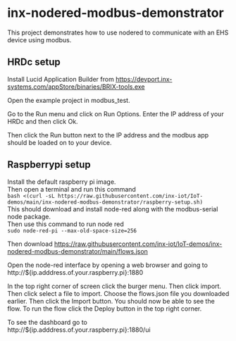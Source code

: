 # inx-nodered-modbus-demonstrator
This project demonstrates how to use nodered to communicate with an EHS device using modbus.

## HRDc setup
Install Lucid Application Builder from https://devport.inx-systems.com/appStore/binaries/BRIX-tools.exe

Open the example project in modbus_test.

Go to the Run menu and click on Run Options. Enter the IP address of your HRDc and then click Ok.

Then click the Run button next to the IP address and the modbus app should be loaded on to your device.

## Raspberrypi setup
Install the default raspberry pi image.  
Then open a terminal and run this command  
`bash <(curl -sL https://raw.githubusercontent.com/inx-iot/IoT-demos/main/inx-nodered-modbus-demonstrator/raspberry-setup.sh)`  
This should download and install node-red along with the modbus-serial node package.  
Then use this command to run node red  
`sudo node-red-pi --max-old-space-size=256`

Then download https://raw.githubusercontent.com/inx-iot/IoT-demos/inx-nodered-modbus-demonstrator/main/flows.json

Open the node-red interface by opening a web browser and going to http://${ip.adddress.of.your.raspberry.pi}:1880  

In the top right corner of screen click the burger menu. Then click import. Then click select a file to import. Choose the flows.json file you downloaded earlier. Then click the Import button. You should now be able to see the flow. To run the flow click the Deploy button in the top right corner.

To see the dashboard go to http://${ip.adddress.of.your.raspberry.pi}:1880/ui
